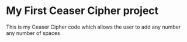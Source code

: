 # My First Ceaser Cipher project 

This is my Ceaser Cipher code which allows the user to add any number any number of spaces